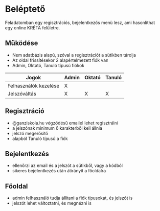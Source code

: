 # Beléptető
Feladatomban egy regisztrációs, bejelentkezős menü lesz, ami hasonlíthat egy online KRÉTA felületre. 
## Működése
- Nem adatbázis alapú, szóval a regisztrációt a sütikben tárolja
- Az oldal frissítésekor 2 alapértelmezett fiók van
- Admin, Oktató, Tanuló típusú fiókok

| Jogok | Admin | Oktató | Tanuló | 
| --- | --- | --- | --- |
| Felhasználók kezelése | X |  |  |
| Jelszóváltás | X | X | X |

## Regisztráció
- @ganziskola.hu végződésű emailel lehet regisztrálni
- a jelszónak minimum 6 karakterből kell állnia
- jelszó megerősítő
- alapból Tanuló típusú a fiók
## Bejelentkezés
- ellenőrzi az email és a jelszót a sütikből, vagy a kódból
- sikeres bejelentkezés után átirányít a főoldalra
## Főoldal
- admin felhasználó tudja állítani a fiók típusokat, és jelszót is
- jelszót lehet változtatni, és megnézni is 